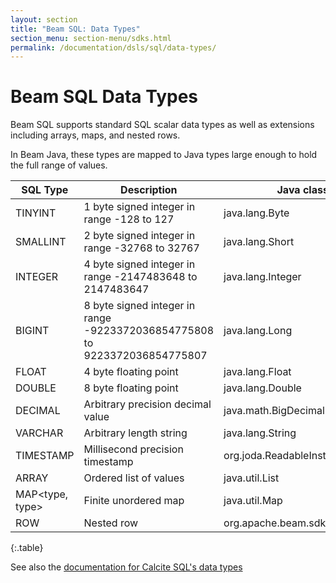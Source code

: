 ```yaml
---
layout: section
title: "Beam SQL: Data Types"
section_menu: section-menu/sdks.html
permalink: /documentation/dsls/sql/data-types/
---
```

<!--
Licensed under the Apache License, Version 2.0 (the "License");
you may not use this file except in compliance with the License.
You may obtain a copy of the License at

http://www.apache.org/licenses/LICENSE-2.0

Unless required by applicable law or agreed to in writing, software
distributed under the License is distributed on an "AS IS" BASIS,
WITHOUT WARRANTIES OR CONDITIONS OF ANY KIND, either express or implied.
See the License for the specific language governing permissions and
limitations under the License.
-->

# Beam SQL Data Types

Beam SQL supports standard SQL scalar data types as well as extensions
including arrays, maps, and nested rows. 

In Beam Java, these types are mapped to Java types large enough to hold the
full range of values.

| SQL Type  | Description  | Java class |
| --------- | ------------ | ---------- |
| TINYINT   | 1 byte signed integer in range -128 to 127                                 | java.lang.Byte    |
| SMALLINT  | 2 byte signed integer in range -32768 to 32767                             | java.lang.Short   |
| INTEGER   | 4 byte signed integer in range -2147483648 to 2147483647                   | java.lang.Integer |
| BIGINT    | 8 byte signed integer in range -9223372036854775808 to 9223372036854775807 | java.lang.Long    |
| FLOAT     | 4 byte floating point                                     | java.lang.Float  |
| DOUBLE    | 8 byte floating point                                     | java.lang.Double |
| DECIMAL   | Arbitrary precision decimal value | java.math.BigDecimal     |
| VARCHAR   | Arbitrary length string           | java.lang.String         |
| TIMESTAMP | Millisecond precision timestamp   | org.joda.ReadableInstant |
| ARRAY<type>     | Ordered list of values      | java.util.List |
| MAP<type, type> | Finite unordered map        | java.util.Map  |
| ROW<fields>     | Nested row                  | org.apache.beam.sdk.values.Row |
{:.table}

See also the [documentation for Calcite SQL's data
types](http://calcite.apache.org/docs/reference.html#data-types)
